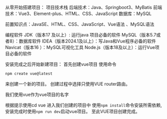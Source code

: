 从零开始搭建项目：
项目技术栈
后端技术：Java、Springboot3、MyBatis
前端技术：Vue3、Element-plus、HTML、CSS、JavaScript
数据库：MySQL

前置知识点：JavaSE、HTML、CSS、JavaScript、Vue语法 、MySQL语法

编程软件
JDK（版本17 及以上）: 运行java 项目必备的软件
MySQL（版本5.7或者8）：数据库软件
IDEA（版本2024.1及以上）：写Java和Vue程序必备的软件
Navicat（版本16 ）：MySQL可视化工具
Node.js（版本18及以上）：运行Vue项目必备的软件

安装完成之后开始新建项目：
首先创建vue项目
使用命令
``` cmd
npm create vue@latest
```
来创建一个新的项目。
创建过程中选择只使用VUE router路由。

我们使用vue作为vue项目的名字

根据提示使用cd vue 进入我们创建的项目中
使用```npm install```命令安装所需依赖,
安装完成时使用```npm run dev```启动vue项目。
至此VUE项目创建完成。


